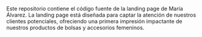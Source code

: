 Este repositorio contiene el código fuente de la landing page de María Álvarez. La landing page está diseñada para captar la atención de nuestros clientes potenciales, ofreciendo una primera impresión impactante de nuestros productos de bolsas y accesorios femeninos.
